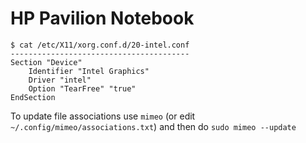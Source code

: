 # HP Pavilion Notebook
```
$ cat /etc/X11/xorg.conf.d/20-intel.conf
----------------------------------------
Section "Device"
    Identifier "Intel Graphics"
    Driver "intel"
    Option "TearFree" "true"
EndSection
```

To update file associations use `mimeo` (or edit `~/.config/mimeo/associations.txt`) and then do `sudo mimeo --update`

